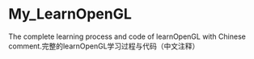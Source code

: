 # My_LearnOpenGL
The complete learning process and code of learnOpenGL with Chinese comment.完整的learnOpenGL学习过程与代码（中文注释）
